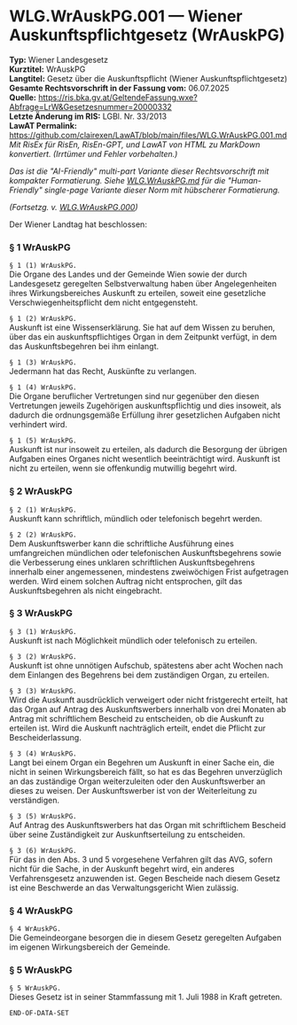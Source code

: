# WLG.WrAuskPG.001 — Wiener Auskunftspflichtgesetz (WrAuskPG)
**Typ:** Wiener Landesgesetz  
**Kurztitel:** WrAuskPG  
**Langtitel:** Gesetz über die Auskunftspflicht (Wiener Auskunftspflichtgesetz)  
**Gesamte Rechtsvorschrift in der Fassung vom:** 06.07.2025  
**Quelle:** https://ris.bka.gv.at/GeltendeFassung.wxe?Abfrage=LrW&Gesetzesnummer=20000332  
**Letzte Änderung im RIS:** LGBl. Nr. 33/2013  
**LawAT Permalink:** https://github.com/clairexen/LawAT/blob/main/files/WLG.WrAuskPG.001.md  
*Mit RisEx für RisEn, RisEn-GPT, und LawAT von HTML zu MarkDown konvertiert. (Irrtümer und Fehler vorbehalten.)*

*Das ist die "AI-Friendly" multi-part Variante dieser Rechtsvorschrift mit kompakter Formatierung. Siehe [WLG.WrAuskPG.md](WLG.WrAuskPG.md) für die "Human-Friendly" single-page Variante dieser Norm mit hübscherer Formatierung.*

*(Fortsetzg. v. [WLG.WrAuskPG.000](WLG.WrAuskPG.000.md))*

Der Wiener Landtag hat beschlossen:

### § 1 WrAuskPG

`§ 1 (1) WrAuskPG.`  
Die Organe des Landes und der Gemeinde Wien sowie der durch Landesgesetz geregelten Selbstverwaltung haben über Angelegenheiten ihres Wirkungsbereiches Auskunft zu erteilen, soweit eine gesetzliche Verschwiegenheitspflicht dem nicht entgegensteht.

`§ 1 (2) WrAuskPG.`  
Auskunft ist eine Wissenserklärung. Sie hat auf dem Wissen zu beruhen, über das ein auskunftspflichtiges Organ in dem Zeitpunkt verfügt, in dem das Auskunftsbegehren bei ihm einlangt.

`§ 1 (3) WrAuskPG.`  
Jedermann hat das Recht, Auskünfte zu verlangen.

`§ 1 (4) WrAuskPG.`  
Die Organe beruflicher Vertretungen sind nur gegenüber den diesen Vertretungen jeweils Zugehörigen auskunftspflichtig und dies insoweit, als dadurch die ordnungsgemäße Erfüllung ihrer gesetzlichen Aufgaben nicht verhindert wird.

`§ 1 (5) WrAuskPG.`  
Auskunft ist nur insoweit zu erteilen, als dadurch die Besorgung der übrigen Aufgaben eines Organes nicht wesentlich beeinträchtigt wird. Auskunft ist nicht zu erteilen, wenn sie offenkundig mutwillig begehrt wird.

### § 2 WrAuskPG

`§ 2 (1) WrAuskPG.`  
Auskunft kann schriftlich, mündlich oder telefonisch begehrt werden.

`§ 2 (2) WrAuskPG.`  
Dem Auskunftswerber kann die schriftliche Ausführung eines umfangreichen mündlichen oder telefonischen Auskunftsbegehrens sowie die Verbesserung eines unklaren schriftlichen Auskunftsbegehrens innerhalb einer angemessenen, mindestens zweiwöchigen Frist aufgetragen werden. Wird einem solchen Auftrag nicht entsprochen, gilt das Auskunftsbegehren als nicht eingebracht.

### § 3 WrAuskPG

`§ 3 (1) WrAuskPG.`  
Auskunft ist nach Möglichkeit mündlich oder telefonisch zu erteilen.

`§ 3 (2) WrAuskPG.`  
Auskunft ist ohne unnötigen Aufschub, spätestens aber acht Wochen nach dem Einlangen des Begehrens bei dem zuständigen Organ, zu erteilen.

`§ 3 (3) WrAuskPG.`  
Wird die Auskunft ausdrücklich verweigert oder nicht fristgerecht erteilt, hat das Organ auf Antrag des Auskunftswerbers innerhalb von drei Monaten ab Antrag mit schriftlichem Bescheid zu entscheiden, ob die Auskunft zu erteilen ist. Wird die Auskunft nachträglich erteilt, endet die Pflicht zur Bescheiderlassung.

`§ 3 (4) WrAuskPG.`  
Langt bei einem Organ ein Begehren um Auskunft in einer Sache ein, die nicht in seinen Wirkungsbereich fällt, so hat es das Begehren unverzüglich an das zuständige Organ weiterzuleiten oder den Auskunftswerber an dieses zu weisen. Der Auskunftswerber ist von der Weiterleitung zu verständigen.

`§ 3 (5) WrAuskPG.`  
Auf Antrag des Auskunftswerbers hat das Organ mit schriftlichem Bescheid über seine Zuständigkeit zur Auskunftserteilung zu entscheiden.

`§ 3 (6) WrAuskPG.`  
Für das in den Abs. 3 und 5 vorgesehene Verfahren gilt das AVG, sofern nicht für die Sache, in der Auskunft begehrt wird, ein anderes Verfahrensgesetz anzuwenden ist. Gegen Bescheide nach diesem Gesetz ist eine Beschwerde an das Verwaltungsgericht Wien zulässig.

### § 4 WrAuskPG

`§ 4 WrAuskPG.`  
Die Gemeindeorgane besorgen die in diesem Gesetz geregelten Aufgaben im eigenen Wirkungsbereich der Gemeinde.

### § 5 WrAuskPG

`§ 5 WrAuskPG.`  
Dieses Gesetz ist in seiner Stammfassung mit 1. Juli 1988 in Kraft getreten.

`END-OF-DATA-SET`
